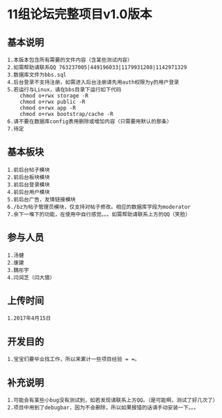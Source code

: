 # 11组论坛完整项目v1.0版本

## 基本说明
	1.本版本包含所有需要的文件内容（含某些测试内容）
	2.如需帮助请联系QQ 763237005|449196033|1179931208|1142971329
	3.数据库文件为bbs.sql
	4.后台登录不支持注册，如需进入后台注册请先用auth权限为y的用户登录
	5.若运行与Linux，请在bbs目录下运行如下代码
		chmod o+rwx storage -R
		chmod o+rwx public -R
		chmod o+rwx app -R
		chmod o+rwx bootstrap/cache -R
	6.请不要在数据库config表用删除或增加内容（只需要用默认的那条）
	7.待定

## 基本板块
	1.前后台帖子模块
	2.前后台板块模块
	3.前后台登录模块
	4.前后台用户模块
	5.前后台广告，友情链接模块
	6./bz为帖子管理员模块，仅支持对帖子修改。相应的数据库字段为moderator
	7.余下一堆下的功能，在使用中自行感觉。。。如需帮助请联系上方的QQ（笑脸）

## 参与人员
	1.汤健
	2.康建
	3.魏彤宇
	4.闫润芝（闫大猹）

## 上传时间
	1.2017年4月15日

## 开发目的
	1.宝宝们要毕业找工作，所以来累计一些项目经验 = =。

## 补充说明
	1.可能会有某些小bug没有测试到，如若发现请联系上方QQ。（是可能啊，测试了好几次了）
	2.项目中用到了debugbar，因为不会删除，所以如果报错的话请手动安装一下。。。
